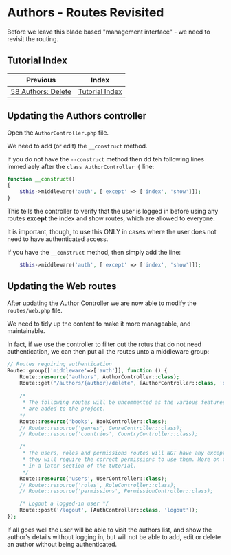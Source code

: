 # Authors - Routes Revisited

Before we leave this blade based "management interface" - we need to revisit the routing.

## Tutorial Index

|                       Previous                        |                 Index                |
|:-----------------------------------------------------:|:------------------------------------:|
| [58 Authors: Delete](ReadMe-58-Blade-Authors-Delete.md) | [Tutorial Index](ReadMe-00-Index.md) |

## Updating the Authors controller

Open the `AuthorController.php` file.

We need to add (or edit) the `__construct` method.

If you do not have the `--construct` method then dd teh following lines immediaely after the `class AuthorController {` line:

```php
function __construct()
{
    $this->middleware('auth', ['except' => ['index', 'show']]);
}  
```

This tells the controller to verify that the user is logged in before using any routes **except** the index and show routes,
which are allowed to everyone.

It is important, though, to use this ONLY in cases where the user does not need to have authenticated access.

If you have the `__construct` method, then simply add the line:

```php
    $this->middleware('auth', ['except' => ['index', 'show']]);
```

## Updating the Web routes

After updating the Author Controller we are now able to modify the `routes/web.php` file.

We need to tidy up the content to make it more manageable, and maintainable.

In fact, if we use the controller to filter out the rotus that do not need authentication, we can then put all the routes
unto a middleware group:

```php
// Routes requiring authentication
Route::group(['middleware'=>['auth']], function () {
    Route::resource('authors', AuthorController::class);
    Route::get("/authors/{author}/delete", [AuthorController::class, 'delete'])->name('authors.delete');
    
    /*
     * The following routes will be uncommented as the various features
     * are added to the project.
    */
    Route::resource('books', BookController::class);
    // Route::resource('genres', GenreController::class);
    // Route::resource('countries', CountryController::class);

    /*
     * The users, roles and permissions routes will NOT have any exceptions, plus
     * they will require the correct permissions to use them. More on this
     * in a later section of the tutorial.
     */
    Route::resource('users', UserController::class);
    // Route::resource('roles', RoleController::class);
    // Route::resource('permissions', PermissionController::class);

    /* Logout a logged-in user */
    Route::post('/logout', [AuthController::class, 'logout']);
});
```

If all goes well the user will be able to visit the authors list, and show
the author's details without logging in, but will
not be able to add, edit or delete an author without being authenticated.



